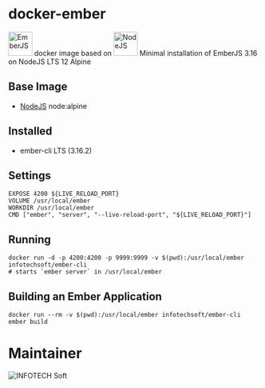 # docker-ember
<a href="https://emberjs.com/"><img src="https://emberjs.com/images/brand/ember_Tomster-Lockup.png" alt="EmberJS" height="48px"/></a> docker image based on <a href="https://nodejs.org"><img src="https://nodejs.org/static/images/logos/nodejs-new-pantone-black.svg" alt="NodeJS" height="48px"/></a>
Minimal installation of EmberJS 3.16 on NodeJS LTS 12 Alpine

## Base Image
 * [NodeJS](https://hub.docker.com/_/node/) node:alpine
  
## Installed
 * ember-cli LTS (3.16.2)

## Settings
	
    EXPOSE 4200 ${LIVE_RELOAD_PORT} 
    VOLUME /usr/local/ember
    WORKDIR /usr/local/ember
    CMD ["ember", "server", "--live-reload-port", "${LIVE_RELOAD_PORT}"]


## Running

    docker run -d -p 4200:4200 -p 9999:9999 -v $(pwd):/usr/local/ember infotechsoft/ember-cli
    # starts `ember server` in /usr/local/ember

## Building an Ember Application

    docker run --rm -v $(pwd):/usr/local/ember infotechsoft/ember-cli ember build

# Maintainer 
![INFOTECH Soft](http://infotechsoft.com/wp-content/uploads/2017/04/InfotechSoft_logo-small.png "INFOTECH Soft, Inc.")